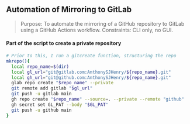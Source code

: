 ## Automation of Mirroring to GitLab
> Purpose: To automate the mirroring of a GitHub repository to GitLab using a GitHub Actions workflow.
> Constraints: CLI only, no GUI.

#### Part of the script to create a private repository

```sh
# Prior to this, I run a gitcreate function, structuring the repo
mkrepo(){
  local repo_name=$(dir)
  local gl_url="git@gitlab.com:AnthonySJHenry/${repo_name}.git"
  local gh_url="git@github.com:AnthonySJHenry/${repo_name}.git"
  glab repo create "$repo_name" --private
  git remote add gitlab "$gl_url"
  git push -u gitlab main
  gh repo create "$repo_name" --source=. --private --remote "github"
  gh secret set GL_PAT --body "$GL_PAT"
  git push -u github main
}
```
